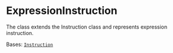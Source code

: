 # ExpressionInstruction

The class extends the Instruction class and represents expression instruction.



Bases: [`Instruction`](instruction/)
